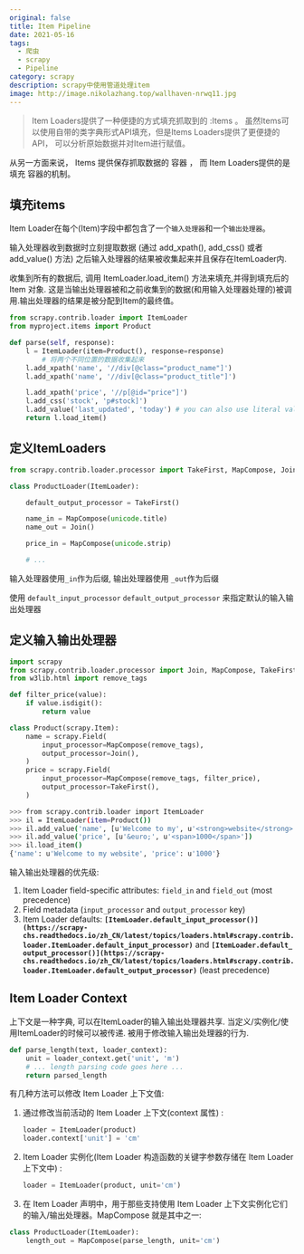 ```yaml
---
original: false
title: Item Pipeline
date: 2021-05-16
tags: 
  - 爬虫
  - scrapy
  - Pipeline
category: scrapy
description: scrapy中使用管道处理item
image: http://image.nikolazhang.top/wallhaven-nrwq11.jpg
---
```


> Item Loaders提供了一种便捷的方式填充抓取到的 :Items 。 虽然Items可以使用自带的类字典形式API填充，但是Items Loaders提供了更便捷的API， 可以分析原始数据并对Item进行赋值。

从另一方面来说， Items 提供保存抓取数据的 容器 ， 而 Item Loaders提供的是 填充 容器的机制。

## 填充items

Item Loader在每个(Item)字段中都包含了一个`输入处理器`和一个`输出处理器`｡ 

输入处理器收到数据时立刻提取数据 (通过 add_xpath(), add_css() 或者 add_value() 方法) 之后输入处理器的结果被收集起来并且保存在ItemLoader内. 

收集到所有的数据后, 调用 ItemLoader.load_item() 方法来填充,并得到填充后的 Item 对象. 这是当输出处理器被和之前收集到的数据(和用输入处理器处理的)被调用.输出处理器的结果是被分配到Item的最终值｡

```python
from scrapy.contrib.loader import ItemLoader
from myproject.items import Product

def parse(self, response):
    l = ItemLoader(item=Product(), response=response)
		# 将两个不同位置的数据收集起来
    l.add_xpath('name', '//div[@class="product_name"]')
    l.add_xpath('name', '//div[@class="product_title"]')

    l.add_xpath('price', '//p[@id="price"]')
    l.add_css('stock', 'p#stock]')
    l.add_value('last_updated', 'today') # you can also use literal values
    return l.load_item()
```

## 定义ItemLoaders

```python
from scrapy.contrib.loader.processor import TakeFirst, MapCompose, Join

class ProductLoader(ItemLoader):

    default_output_processor = TakeFirst()

    name_in = MapCompose(unicode.title)
    name_out = Join()

    price_in = MapCompose(unicode.strip)

    # ...
```

输入处理器使用`_in`作为后缀, 输出处理器使用 `_out`作为后缀

使用 `default_input_processor`  `default_output_processor` 来指定默认的输入输出处理器

## 定义输入输出处理器

```python
import scrapy
from scrapy.contrib.loader.processor import Join, MapCompose, TakeFirst
from w3lib.html import remove_tags

def filter_price(value):
    if value.isdigit():
        return value

class Product(scrapy.Item):
    name = scrapy.Field(
        input_processor=MapCompose(remove_tags),
        output_processor=Join(),
    )
    price = scrapy.Field(
        input_processor=MapCompose(remove_tags, filter_price),
        output_processor=TakeFirst(),
    )
```

```bash
>>> from scrapy.contrib.loader import ItemLoader
>>> il = ItemLoader(item=Product())
>>> il.add_value('name', [u'Welcome to my', u'<strong>website</strong>'])
>>> il.add_value('price', [u'&euro;', u'<span>1000</span>'])
>>> il.load_item()
{'name': u'Welcome to my website', 'price': u'1000'}
```

输入输出处理器的优先级:

1. Item Loader field-specific attributes: `field_in` and `field_out` (most precedence)
2. Field metadata (`input_processor` and `output_processor` key)
3. Item Loader defaults: **`[ItemLoader.default_input_processor()](https://scrapy-chs.readthedocs.io/zh_CN/latest/topics/loaders.html#scrapy.contrib.loader.ItemLoader.default_input_processor)`** and **`[ItemLoader.default_output_processor()](https://scrapy-chs.readthedocs.io/zh_CN/latest/topics/loaders.html#scrapy.contrib.loader.ItemLoader.default_output_processor)`** (least precedence)

## Item Loader Context

上下文是一种字典, 可以在ItemLoader的输入输出处理器共享. 当定义/实例化/使用ItemLoader的时候可以被传递. 被用于修改输入输出处理器的行为.

```python
def parse_length(text, loader_context):
    unit = loader_context.get('unit', 'm')
    # ... length parsing code goes here ...
    return parsed_length
```

有几种方法可以修改 Item Loader 上下文值:

1. 通过修改当前活动的 Item Loader 上下文(context 属性) :

    ```python
    loader = ItemLoader(product)
    loader.context['unit'] = 'cm'
    ```

2. Item Loader 实例化(Item Loader 构造函数的关键字参数存储在 Item Loader 上下文中) :

    ```python
    loader = ItemLoader(product, unit='cm')
    ```

3. 在 Item Loader 声明中，用于那些支持使用 Item Loader 上下文实例化它们的输入/输出处理器。MapCompose 就是其中之一:

```python
class ProductLoader(ItemLoader):
    length_out = MapCompose(parse_length, unit='cm')
```